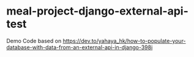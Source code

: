 # meal-project-django-external-api-test
Demo Code based on https://dev.to/yahaya_hk/how-to-populate-your-database-with-data-from-an-external-api-in-django-398i
